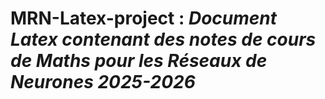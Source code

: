# MRN-Latex-project : *Document Latex contenant des notes de cours de Maths pour les Réseaux de Neurones 2025-2026*

